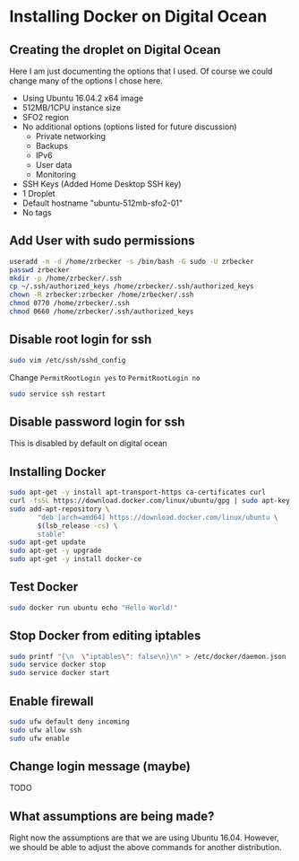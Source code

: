 # Installing Docker on Digital Ocean

## Creating the droplet on Digital Ocean
Here I am just documenting the options that I used. Of course we could change
many of the options I chose here.
- Using Ubuntu 16.04.2 x64 image
- 512MB/1CPU instance size
- SFO2 region
- No additional options (options listed for future discussion)
  - Private networking
  - Backups
  - IPv6
  - User data
  - Monitoring
- SSH Keys (Added Home Desktop SSH key)
- 1 Droplet
- Default hostname "ubuntu-512mb-sfo2-01"
- No tags

## Add User with sudo permissions
```bash
useradd -m -d /home/zrbecker -s /bin/bash -G sudo -U zrbecker
passwd zrbecker
mkdir -p /home/zrbecker/.ssh
cp ~/.ssh/authorized_keys /home/zrbecker/.ssh/authorized_keys
chown -R zrbecker:zrbecker /home/zrbecker/.ssh
chmod 0770 /home/zrbecker/.ssh
chmod 0660 /home/zrbecker/.ssh/authorized_keys
```

## Disable root login for ssh
```bash
sudo vim /etc/ssh/sshd_config
```

Change `PermitRootLogin yes` to `PermitRootLogin no`

```bash
sudo service ssh restart
```

## Disable password login for ssh
This is disabled by default on digital ocean

## Installing Docker
```bash
sudo apt-get -y install apt-transport-https ca-certificates curl
curl -fsSL https://download.docker.com/linux/ubuntu/gpg | sudo apt-key add -
sudo add-apt-repository \
       "deb [arch=amd64] https://download.docker.com/linux/ubuntu \
       $(lsb_release -cs) \
       stable"
sudo apt-get update
sudo apt-get -y upgrade
sudo apt-get -y install docker-ce
```

## Test Docker
```bash
sudo docker run ubuntu echo "Hello World!"
```

## Stop Docker from editing iptables
```bash
sudo printf "{\n  \"iptables\": false\n}\n" > /etc/docker/daemon.json
sudo service docker stop
sudo service docker start
```

## Enable firewall
```bash
sudo ufw default deny incoming
sudo ufw allow ssh
sudo ufw enable
```

## Change login message (maybe)
TODO

## What assumptions are being made?
Right now the assumptions are that we are using Ubuntu 16.04. However, we should
be able to adjust the above commands for another distribution.